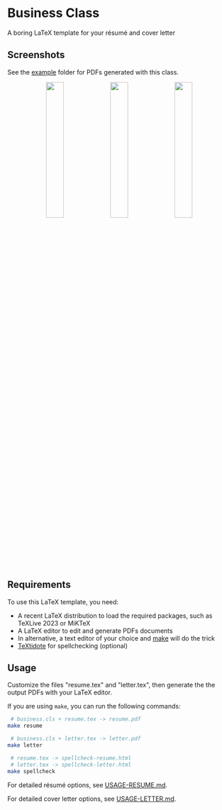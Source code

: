 <!--
// ┌───────────────────────────────────────────────────────────────┐
// │ Contents of README.md                                         │
// ├───────────────────────────────────────────────────────────────┘
// │
// ├──┐Business Class
// │  ├── Screenshots
// │  ├── Requirements
// │  └── Usage
// │
// └───────────────────────────────────────────────────────────────
-->

# Business Class

A boring LaTeX template for your résumé and cover letter

## Screenshots

See the [example](/example/) folder for PDFs generated with this class.

<p align="middle">
  <img align="top" src="/example/resume-image.avif" width="28%"/>
  <img align="top" src="/example/resume.avif" width="28%"/>
  <img align="top" src="/example/letter.avif" width="28%"/>
</p>

## Requirements

To use this LaTeX template, you need:

- A recent LaTeX distribution to load the required packages, such as TeXLive 2023 or MiKTeX 
- A LaTeX editor to edit and generate PDFs documents
- In alternative, a text editor of your choice and [make](https://www.gnu.org/software/make/manual/make.html) will do the trick
- [TeXtidote](https://sylvainhalle.github.io/textidote/) for spellchecking (optional)


## Usage

Customize the files "resume.tex" and "letter.tex", then generate the the output PDFs with your LaTeX editor.

If you are using `make`, you can run the following commands:

```bash
 # business.cls + resume.tex -> resume.pdf
make resume

 # business.cls + letter.tex -> letter.pdf
make letter

 # resume.tex -> spellcheck-resume.html
 # letter.tex -> spellcheck-letter.html
make spellcheck
```

For detailed résumé options, see [USAGE-RESUME.md](USAGE-RESUME.md).

For detailed cover letter options, see [USAGE-LETTER.md](USAGE-LETTER.md).

